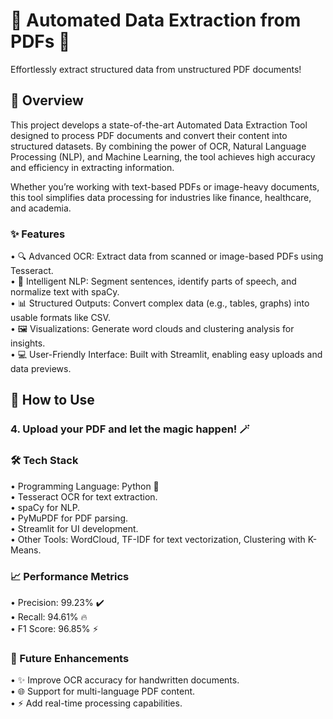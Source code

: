 # 🚀 Automated Data Extraction from PDFs 📄
Effortlessly extract structured data from unstructured PDF documents!

## 🌟 Overview

This project develops a state-of-the-art Automated Data Extraction Tool designed to process PDF documents and convert their content into structured datasets. By combining the power of OCR, Natural Language Processing (NLP), and Machine Learning, the tool achieves high accuracy and efficiency in extracting information.

Whether you’re working with text-based PDFs or image-heavy documents, this tool simplifies data processing for industries like finance, healthcare, and academia.

### ✨ Features
  •	🔍 Advanced OCR: Extract data from scanned or image-based PDFs using Tesseract. <br>	
	•	🧠 Intelligent NLP: Segment sentences, identify parts of speech, and normalize text with spaCy.<br>
	•	📊 Structured Outputs: Convert complex data (e.g., tables, graphs) into usable formats like CSV.<br>
	•	🖼 Visualizations: Generate word clouds and clustering analysis for insights.<br>
	•	💻 User-Friendly Interface: Built with Streamlit, enabling easy uploads and data previews.<br>

## 🚀 How to Use
 ### 4.	Upload your PDF and let the magic happen! 🪄
 
 ### 🛠️ Tech Stack
 •	Programming Language: Python 🐍 <br>
 •	Tesseract OCR for text extraction. <br>
 •	spaCy for NLP. <br>
 •	PyMuPDF for PDF parsing. <br>
 •	Streamlit for UI development. <br>
 •	Other Tools: WordCloud, TF-IDF for text vectorization, Clustering with K-Means. <br>

 ### 📈 Performance Metrics
 •	Precision: 99.23% ✔️ <br>
	•	Recall: 94.61% 🔥 <br>
	•	F1 Score: 96.85% ⚡ <br>

 ### 📜 Future Enhancements
 •	✨ Improve OCR accuracy for handwritten documents. <br>
	•	🌐 Support for multi-language PDF content. <br>
	•	⚡ Add real-time processing capabilities. <br>
